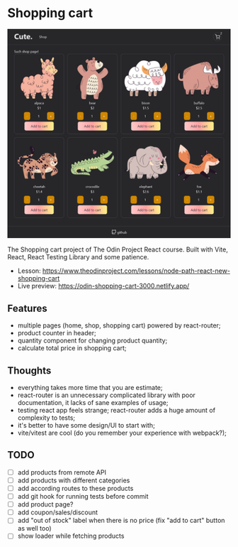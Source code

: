 # Shopping cart

![site screenshot](screenshot.png)

The Shopping cart project of The Odin Project React course. Built with Vite, React, React Testing Library and some patience.

- Lesson: https://www.theodinproject.com/lessons/node-path-react-new-shopping-cart
- Live preview: https://odin-shopping-cart-3000.netlify.app/

## Features

- multiple pages (home, shop, shopping cart) powered by react-router;
- product counter in header;
- quantity component for changing product quantity;
- calculate total price in shopping cart;

## Thoughts

- everything takes more time that you are estimate;
- react-router is an unnecessary complicated library with poor documentation, it lacks of sane examples of usage;
- testing react app feels strange; react-router adds a huge amount of complexity to tests;
- it's better to have some design/UI to start with;
- vite/vitest are cool (do you remember your experience with webpack?);

## TODO

- [ ] add products from remote API
- [ ] add products with different categories
- [ ] add according routes to these products
- [ ] add git hook for running tests before commit
- [ ] add product page?
- [ ] add coupon/sales/discount
- [ ] add "out of stock" label when there is no price (fix "add to cart" button as well too)
- [ ] show loader while fetching products